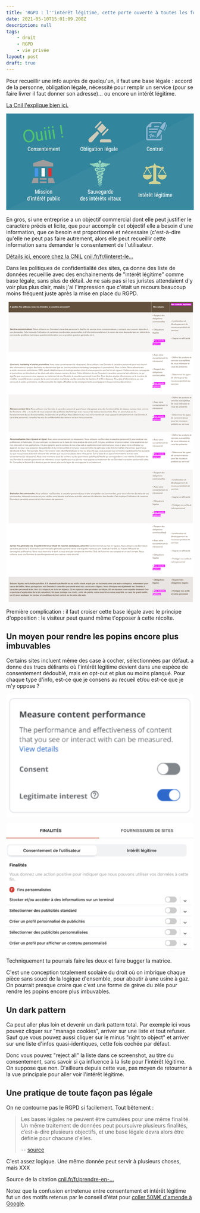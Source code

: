 ```yaml
---
title: 'RGPD : l''intérêt légitime, cette porte ouverte à toutes les fenêtres'
date: 2021-05-10T15:01:09.208Z
description: null
tags:
    - droit
    - RGPD
    - vie privée
layout: post
draft: true
---
```



Pour recueillir une info auprès de quelqu'un, il faut une base légale :  accord de la personne, obligation légale, nécessité pour remplir un  service (pour se faire livrer il faut donner son adresse)... ou encore  un intérêt légitime.

 [La Cnil l'explique bien ici.](https://www.cnil.fr/fr/les-bases-legales)

![Les six bases légales : le consentement, le contrat, l’obligation légale, la mission d’intérêt public, l’intérêt légitime, la sauvegarde des intérêts vitaux ](EruqjqhXMAA6Jzg.jpg)



En gros, si une entreprise a un objectif commercial dont elle peut justifier le caractère précis et licite, que pour accomplir cet objectif elle a besoin d'une information, que  ce besoin est proportionné et nécessaire (c'est-à-dire qu'elle ne peut pas faire autrement, alors elle peut recueillir cette information sans demander le consentement de l'utilisateur.

[Détails ici, encore chez la CNIL](https://www.cnil.fr/fr/linteret-legitime-comment-fonder-un-traitement-sur-cette-base-legale) [cnil.fr/fr/linteret-le…](https://www.cnil.fr/fr/linteret-legitime-comment-fonder-un-traitement-sur-cette-base-legale)

Dans les politiques de confidentialité des sites, ça donne des liste de  données recueillie avec des enchainements de "intérêt légitime" comme  base légale, sans plus de détail. Je ne sais pas si les juristes attendaient d'y voir plus plus clair, mais j'ai l'impression que c'était un recours beaucoup moins fréquent juste après la mise en place du RGPD.

![nestle_be](nestle_be.png)

Première complication : il faut croiser cette base légale avec le principe  d'opposition : le visiteur peut quand même t'opposer à cette récolte.

##  Un moyen pour rendre les popins encore plus imbuvables

Certains  sites incluent même des case à cocher, sélectionnées par défaut. a donne des trucs délirants où l'intérêt légitime devient dans une  espèce de consentement dédoublé, mais en opt-out et plus ou moins  planqué. Pour chaque type d'info, est-ce que je consens au recueil et/ou est-ce que je m'y oppose ?

![img](Eruu8c_XEAIHKKz.png)

![EruvX35W8AURa07](EruvX35W8AURa07.jpg)

Techniquement tu pourrais faire les deux et faire bugger la matrice.

C'est une conception totalement scolaire du droit où on  imbrique chaque pièce sans souci de la logique d'ensemble, pour aboutir à une usine à gaz. On pourrait presque croire que c'est une forme de grève du zèle pour rendre les popins encore plus imbuvables.


## Un dark pattern

Ca peut aller plus loin et devenir un dark pattern total. Par exemple ici vous pouvez cliquer sur "manage cookies", arriver sur une liste et tout refuser. Sauf que vous  pouvez aussi cliquer sur le minus "right to object" et arriver sur une  liste d'infos quasi-identiques, cette fois cochée par défaut. 

Donc vous pouvez "reject all" la liste dans ce screenshot, au titre du  consentement, sans savoir si ça influence à la liste pour l'intérêt  légitime. On suppose que non. D'ailleurs depuis cette vue, pas moyen de  retourner à la vue principale pour aller voir l'intérêt légitime.

## Une pratique de toute façon pas légale

On ne contourne pas le RGPD si facilement. Tout bêtement :

> Les bases légales ne peuvent être cumulées pour une même finalité. Un même traitement de données peut poursuivre plusieurs finalités, c’est-à-dire plusieurs objectifs, et une base légale devra alors être définie pour chacune d'elles.
>
> -- [source](https://www.cnil.fr/fr/prendre-en-compte-les-bases-legales-dans-limplementation-technique)

C'est assez logique. Une même donnée peut servir à plusieurs choses,  mais XXX



Source de la citation [cnil.fr/fr/prendre-en-…](https://www.cnil.fr/fr/prendre-en-compte-les-bases-legales-dans-limplementation-technique)

Notez que la confusion entretenue entre consentement et intérêt légitime fut un des motifs retenus par le conseil d'état pour [coller 50M€ d'amende à Google](https://www.legifrance.gouv.fr/cnil/id/CNILTEXT000038032552/).
